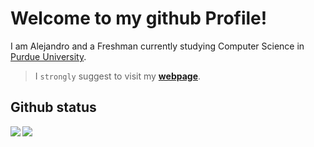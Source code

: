# Welcome to my github Profile! 
I am Alejandro and a Freshman currently studying Computer Science in [Purdue University](https://www.purdue.edu).

> I `strongly` suggest to visit my **[webpage](https://alesgsanudoo.com)**.

## Github status

<p>
      <img src="https://github-readme-stats.vercel.app/api?username=alesgsanudoo&show_icons=true&hide_rank=true&count_private=true&bg_color=00000000" align="left">
      <img src="https://github-readme-stats.vercel.app/api/top-langs/?username=alesgsanudoo&langs_count=8&bg_color=00000000)](https://github.com/anuraghazra/github-readme-stats" aling="center">
</p>
